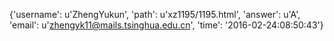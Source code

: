 {'username': u'ZhengYukun', 'path': u'xz1195/1195.html', 'answer': u'A', 'email': u'zhengyk11@mails.tsinghua.edu.cn', 'time': '2016-02-24:08:50:43'}